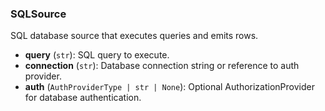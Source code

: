 ### SQLSource

SQL database source that executes queries and emits rows.

- **query** (`str`): SQL query to execute.
- **connection** (`str`): Database connection string or reference to auth provider.
- **auth** (`AuthProviderType | str | None`): Optional AuthorizationProvider for database authentication.

